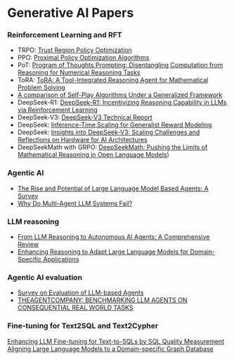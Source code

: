# Generative AI Papers   

### Reinforcement Learning and RFT
- TRPO: [Trust Region Policy Optimization](https://arxiv.org/pdf/1502.05477)
- PPO: [Proximal Policy Optimization Algorithms](https://arxiv.org/pdf/1707.06347)
- PoT: [Program of Thoughts Prompting: Disentangling Computation from Reasoning for Numerical Reasoning Tasks](https://arxiv.org/pdf/2211.12588)
- ToRA: [ToRA: A Tool-Integrated Reasoning Agent for Mathematical Problem Solving](https://arxiv.org/abs/2309.17452)
- [A comparison of Self-Play Algorithms Under a Generalized Framework](https://arxiv.org/pdf/2006.04471)
- DeepSeek-R1: [DeepSeek-R1: Incentivizing Reasoning Capability in LLMs via Reinforcement Learning](https://arxiv.org/pdf/2501.12948)   
- DeepSeek-V3: [DeepSeek-V3 Technical Report](https://arxiv.org/pdf/2412.19437v1)   
- DeepSeek: [Inference-Time Scaling for Generalist Reward Modeling](https://arxiv.org/pdf/2504.02495)     
- DeepSeek: [Insights into DeepSeek-V3: Scaling Challenges and Reflections on Hardware for AI Architectures](https://www.arxiv.org/pdf/2505.09343)
- DeepSeekMath with GRPO: [DeepSeekMath: Pushing the Limits of Mathematical Reasoning in Open Language Models](https://arxiv.org/pdf/2402.03300))


### Agentic AI   
- [The Rise and Potential of Large Language Model Based Agents: A Survey](https://arxiv.org/pdf/2309.07864)   
- [Why Do Multi-Agent LLM Systems Fail?](https://arxiv.org/pdf/2503.13657)   
   

### LLM reasoning    
- [From LLM Reasoning to Autonomous AI Agents: A Comprehensive Review](https://arxiv.org/pdf/2504.19678)    
- [Enhancing Reasoning to Adapt Large Language Models for Domain-Specific Applications](https://arxiv.org/pdf/2502.04384)    


### Agentic AI evaluation   
- [Survey on Evaluation of LLM-based Agents](https://arxiv.org/abs/2503.16416)    
- [THEAGENTCOMPANY: BENCHMARKING LLM AGENTS ON CONSEQUENTIAL REAL WORLD TASKS](https://arxiv.org/pdf/2412.14161)    


### Fine-tuning for Text2SQL and Text2Cypher
[Enhancing LLM Fine-tuning for Text-to-SQLs by SQL Quality Measurement](https://arxiv.org/abs/2410.01869)    
[Aligning Large Language Models to a Domain-specific Graph Database](https://arxiv.org/html/2402.16567v1)    


